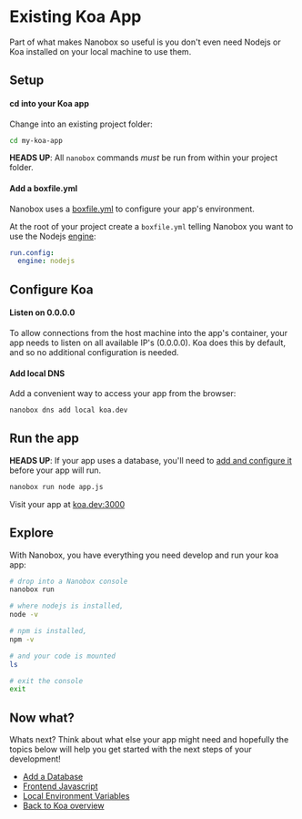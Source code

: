 # Existing Koa App
Part of what makes Nanobox so useful is you don't even need Nodejs or Koa installed on your local machine to use them.

## Setup

#### cd into your Koa app
Change into an existing project folder:

```bash
cd my-koa-app
```

**HEADS UP**: All `nanobox` commands *must* be run from within your project folder.

#### Add a boxfile.yml
Nanobox uses a <a href="https://docs.nanobox.io/boxfile/" target="\_blank">boxfile.yml</a> to configure your app's environment.

At the root of your project create a `boxfile.yml` telling Nanobox you want to use the Nodejs <a href="https://docs.nanobox.io/engines/" target="\_blank">engine</a>:

```yaml
run.config:
  engine: nodejs
```

## Configure Koa

#### Listen on 0.0.0.0
To allow connections from the host machine into the app's container, your app needs to listen on all available IP's (0.0.0.0). Koa does this by default, and so no additional configuration is needed.

#### Add local DNS
Add a convenient way to access your app from the browser:

```bash
nanobox dns add local koa.dev
```

## Run the app
**HEADS UP**: If your app uses a database, you'll need to [add and configure it](/nodejs/koa/add-a-database) before your app will run.

```bash
nanobox run node app.js
```

Visit your app at <a href="http://koa.dev:3000" target="\_blank">koa.dev:3000</a>

## Explore
With Nanobox, you have everything you need develop and run your koa app:

```bash
# drop into a Nanobox console
nanobox run

# where nodejs is installed,
node -v

# npm is installed,
npm -v

# and your code is mounted
ls

# exit the console
exit
```

## Now what?
Whats next? Think about what else your app might need and hopefully the topics below will help you get started with the next steps of your development!

* [Add a Database](/nodejs/koa/add-a-database)
* [Frontend Javascript](/nodejs/koa/frontend-javascript)
* [Local Environment Variables](/nodejs/koa/local-evars)
* [Back to Koa overview](/nodejs/koa)
